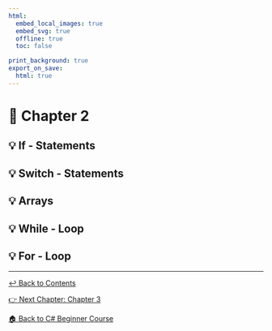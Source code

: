 ```yaml
---
html:
  embed_local_images: true
  embed_svg: true
  offline: true
  toc: false

print_background: true
export_on_save:
  html: true
---
```


# 📖 Chapter 2

## 💡 If - Statements

## 💡 Switch - Statements

## 💡 Arrays

## 💡 While - Loop

## 💡 For - Loop

----

[↩️ Back to Contents](../csharp_beginner_introduction.html)

[👉 Next Chapter: Chapter 3](../chapters/chapter3.html)

[🏠 Back to C# Beginner Course](../../../Introduction.html)
